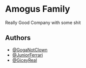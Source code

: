 # Amogus Family
Really Good Company with some shit

## Authors
- [@GogaNotClown](https://www.github.com/GogaNotClown)
- [@JuniorFerrari](https://www.github.com/JuniorFerrari)
- [@GiceyReal](https://github.com/GiceyReal)
